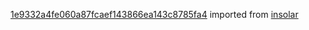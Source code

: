 [1e9332a4fe060a87fcaef143866ea143c8785fa4](https://github.com/insolar/insolar/commit/1e9332a4fe060a87fcaef143866ea143c8785fa4) imported from [insolar](https://github.com/insolar/insolar)

